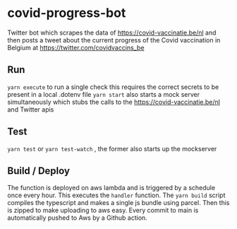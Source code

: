 # covid-progress-bot

Twitter bot which scrapes the data of https://covid-vaccinatie.be/nl and then posts a tweet about the current progress of the Covid vaccination in Belgium at https://twitter.com/covidvaccins_be

## Run

`yarn execute` to run a single check this requires the correct secrets to be present in a local .dotenv file
`yarn start` also starts a mock server simultaneously which stubs the calls to the https://covid-vaccinatie.be/nl and Twitter apis

## Test

`yarn test` or `yarn test-watch` , the former also starts up the mockserver

## Build / Deploy

The function is deployed on aws lambda and is triggered by a schedule once every hour. This executes the `handler` function. The `yarn build` script compiles the typescript and makes a single js bundle using parcel. Then this is zipped to make uploading to aws easy. Every commit to main is automatically pushed to Aws by a Github action.
